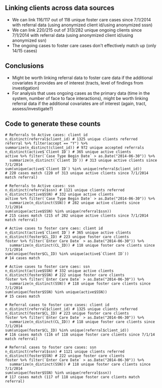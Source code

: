 ## Linking clients across data sources

* We can link 116/117 out of 118 unique foster care cases since 7/1/2014 with referral data (using anonymized client id/using anonymized sssn)
* We can link 220/215 out of 313/282 unique ongoing clients since 7/1/2014 with referral data (using anonymized client id/using anonymized ssn)
* The ongoing cases to foster care cases don't effectively match up (only 14/15 cases)

## Conclusions

* Might be worth linking referral data to foster care data if the additional covariates it provides are of interest (tracts, level of findings from investigation)
* For analysis that uses ongoing cases as the primary data (time in the system, number of face to face interactions), might be worth linking referral data if the additional covariates are of interest (again, tract, assess/investigate?)

## Code to generate these counts

```
# Referrals to Active cases: client id
n_distinct(referral$client_id) # 1325 unique clients referred
referral %>% filter(accept == "Y") %>% summarize(n_distinct(client_id)) # 972 unique accepted referrals
n_distinct(active$`Client ID`) # 365 unique active clients
active %>% filter(`Case Type Begin Date` > as.Date("2014-06-30")) %>%
  summarize(n_distinct(`Client ID`)) # 313 unique active clients since 7/1/2014
sum(unique(active$`Client ID`) %in% unique(referral$client_id)) 
# 220 cases match (220 of 313 unique active clients since 7/1/2014 match referral)

# Referrals to Active cases: ssn
n_distinct(referral$ssn) # 1121 unique clients referred
n_distinct(active$SSN) # 332 unique active clients
active %>% filter(`Case Type Begin Date` > as.Date("2014-06-30")) %>%
  summarize(n_distinct(SSN)) # 282 unique active clients since 7/1/2014
sum(unique(active$SSN) %in% unique(referral$ssn)) 
# 215 cases match (215 of 282 unique active clients since 7/1/2014 match referral)

# Active cases to foster care caes: client id
n_distinct(active$`Client ID`) # 365 unique active clients
n_distinct(foster$CL_ID) # 223 unique foster care clients
foster %>% filter(`Enter Care Date` > as.Date("2014-06-30")) %>% 
  summarize(n_distinct(CL_ID)) # 118 unique foster care clients since 7/1/2014
sum(unique(foster$CL_ID) %in% unique(active$`Client ID`)) 
# 14 cases match

# Active cases to foster care caes: ssn
n_distinct(active$SSN) # 332 unique active clients
n_distinct(foster$SSN) # 222 unique foster care clients
foster %>% filter(`Enter Care Date` > as.Date("2014-06-30")) %>% 
  summarize(n_distinct(SSN)) # 118 unique foster care clients since 7/1/2014
sum(unique(foster$SSN) %in% unique(active$SSN)) 
# 15 cases match

# Referral cases to foster care cases: client id
n_distinct(referral$client_id) # 1325 unique clients referred
n_distinct(foster$CL_ID) # 223 unique foster care clients
foster %>% filter(`Enter Care Date` > as.Date("2014-06-30")) %>% 
  summarize(n_distinct(CL_ID)) # 118 unique foster care clients since 7/1/2014
sum(unique(foster$CL_ID) %in% unique(referral$client_id)) 
# 116 cases match (116 of 118 unique foster care clients since 7/1/14 match referral)

# Referral cases to foster care cases: ssn
n_distinct(referral$ssn) # 1121 unique clients referred
n_distinct(foster$SSN) # 222 unique foster care clients
foster %>% filter(`Enter Care Date` > as.Date("2014-06-30")) %>% 
  summarize(n_distinct(SSN)) # 118 unique foster care clients since 7/1/2014
sum(unique(foster$SSN) %in% unique(referral$ssn)) 
# 117 cases match (117 of 118 unique foster care clients match referral)
```
